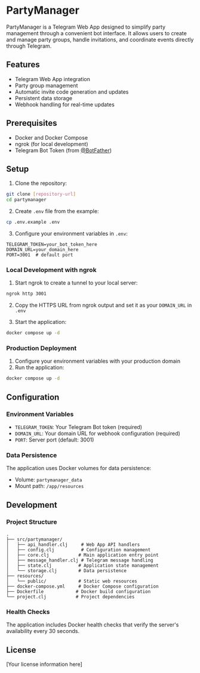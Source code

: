 # PartyManager

PartyManager is a Telegram Web App designed to simplify party management through a convenient bot interface. It allows users to create and manage party groups, handle invitations, and coordinate events directly through Telegram.

## Features

- Telegram Web App integration
- Party group management
- Automatic invite code generation and updates
- Persistent data storage
- Webhook handling for real-time updates

## Prerequisites

- Docker and Docker Compose
- ngrok (for local development)
- Telegram Bot Token (from [@BotFather](https://t.me/BotFather))

## Setup

1. Clone the repository:
```bash
git clone [repository-url]
cd partymanager
```

2. Create `.env` file from the example:
```bash
cp .env.example .env
```

3. Configure your environment variables in `.env`:
```
TELEGRAM_TOKEN=your_bot_token_here
DOMAIN_URL=your_domain_here
PORT=3001  # default port
```

### Local Development with ngrok

1. Start ngrok to create a tunnel to your local server:
```bash
ngrok http 3001
```

2. Copy the HTTPS URL from ngrok output and set it as your `DOMAIN_URL` in `.env`

3. Start the application:
```bash
docker compose up -d
```

### Production Deployment

1. Configure your environment variables with your production domain
2. Run the application:
```bash
docker compose up -d
```

## Configuration

### Environment Variables

- `TELEGRAM_TOKEN`: Your Telegram Bot token (required)
- `DOMAIN_URL`: Your domain URL for webhook configuration (required)
- `PORT`: Server port (default: 3001)

### Data Persistence

The application uses Docker volumes for data persistence:
- Volume: `partymanager_data`
- Mount path: `/app/resources`

## Development

### Project Structure

```
.
├── src/partymanager/
│   ├── api_handler.clj     # Web App API handlers
│   ├── config.clj          # Configuration management
│   ├── core.clj           # Main application entry point
│   ├── message_handler.clj # Telegram message handling
│   ├── state.clj          # Application state management
│   └── storage.clj        # Data persistence
├── resources/
│   └── public/            # Static web resources
├── docker-compose.yml     # Docker Compose configuration
├── Dockerfile            # Docker build configuration
└── project.clj           # Project dependencies
```

### Health Checks

The application includes Docker health checks that verify the server's availability every 30 seconds.

## License

[Your license information here]
